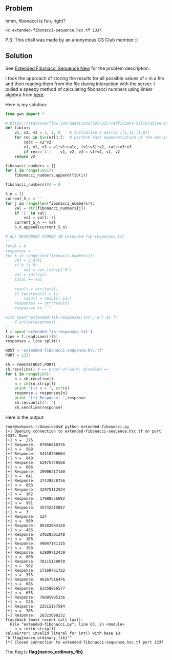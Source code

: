 ## Problem ##

hmm, fibonacci is fun, right?

`nc extended-fibonacci-sequence.hsc.tf 1337`

P.S: This chall was made by an anonymous CS Club member :)

## Solution ##

See [Extended Fibonacci Sequence New](Extended+Fibonacci+Sequence+New.pdf) for the problem description:

I took the approach of storing the results for all possible values of `n` in a file and then reading them from the file during interaction with the server. I pulled a speedy method of calculating fibonacci numbers using linear algebra from [here](https://stackoverflow.com/questions/18172257/efficient-calculation-of-fibonacci-series).

Here is my solution:

```py
from pwn import *

# https://stackoverflow.com/questions/18172257/efficient-calculation-of-fibonacci-series
def fib(n):
    v1, v2, v3 = 1, 1, 0    # initialise a matrix [[1,1],[1,0]]
    for rec in bin(n)[3:]:  # perform fast exponentiation of the matrix (quickly raise it to the nth power)
        calc = v2*v2
        v1, v2, v3 = v1*v1+calc, (v1+v3)*v2, calc+v3*v3
        if rec=='1':    v1, v2, v3 = v1+v2, v1, v2
    return v2

fibonacci_numbers = []
for i in range(1001):
    fibonacci_numbers.append(fib(i))

fibonacci_numbers[0] = 0

S_n = []
current_S_n = ''
for j in range(len(fibonacci_numbers)):
    val = str(fibonacci_numbers[j])
    if 'L' in val:
        val = val[:-1]
    current_S_n += val
    S_n.append(current_S_n)

# ALL RESPONSES STORED IN extended-fib-responses.txt
'''
total = 0
responses = ''
for k in range(len(fibonacci_numbers)):
    val = S_n[k]
    if k != 0:
        val = val.lstrip("0")
    val = int(val)
    total += val
    
    result = str(total)
    if len(result) > 11:
        result = result[-11:]
    responses += str(result)
    responses += " "

with open('extended-fib-responses.txt','w') as f:
    f.write(responses)
'''
f = open('extended-fib-responses.txt')
line = f.readlines()[0]
responses = line.split()

HOST = 'extended-fibonacci-sequence.hsc.tf' 
PORT = 1337

sh = remote(HOST,PORT)
sh.recvline() # == proof-of-work: disabled ==
for i in range(100):
    n = sh.recvline()
    n = int(n.strip())
    print "[+] n = ", str(n)
    response = responses[n]
    print "[+] Response: ",response
    sh.recvuntil(": ")
    sh.sendline(response)
```

Here is the output:

```console
root@osboxes:~/Downloads# python extended-fibonacci.py 
[+] Opening connection to extended-fibonacci-sequence.hsc.tf on port 1337: Done
[+] n =  275
[+] Response:  97056610376
[+] n =  588
[+] Response:  54110266664
[+] n =  849
[+] Response:  62975748568
[+] n =  606
[+] Response:  20906217140
[+] n =  641
[+] Response:  37439278756
[+] n =  893
[+] Response:  32975112524
[+] n =  162
[+] Response:  17988556092
[+] n =  991
[+] Response:  35732215057
[+] n =  3
[+] Response:  124
[+] n =  900
[+] Response:  88182084120
[+] n =  456
[+] Response:  24028301248
[+] n =  166
[+] Response:  49047141135
[+] n =  388
[+] Response:  63809712439
[+] n =  800
[+] Response:  78115138070
[+] n =  902
[+] Response:  17169761722
[+] n =  375
[+] Response:  96267516476
[+] n =  685
[+] Response:  63358866577
[+] n =  635
[+] Response:  78685905336
[+] n =  528
[+] Response:  22515157584
[+] n =  705
[+] Response:  28323698232
Traceback (most recent call last):
  File "extended-fibonacci.py", line 63, in <module>
    n = int(n.strip())
ValueError: invalid literal for int() with base 10: "b'flag{nacco_ordinary_fib}'"
[*] Closed connection to extended-fibonacci-sequence.hsc.tf port 1337
```

The flag is **flag{nacco_ordinary_fib}**.
